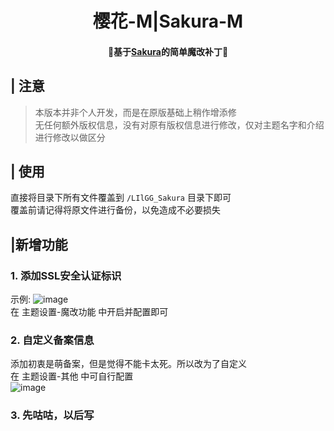 </p>
<h1 align="center">樱花-M|Sakura-M</h1>
<h4 align="center">🎀基于<a href="https://github.com/LIlGG/halo-theme-sakura" target="_blank">Sakura</a>的简单魔改补丁🎀</h4>
<p align="center">

## | 注意
> 本版本并非个人开发，而是在原版基础上稍作增添修<br/>
无任何额外版权信息，没有对原有版权信息进行修改，仅对主题名字和介绍进行修改以做区分

## | 使用
直接将目录下所有文件覆盖到 `/LIlGG_Sakura` 目录下即可
<br/>覆盖前请记得将原文件进行备份，以免造成不必要损失

## |新增功能
### 1. 添加SSL安全认证标识<br/>
示例:
![image](https://user-images.githubusercontent.com/97434905/204443579-d2653d54-88b3-48eb-b99b-81a933db1f50.png)
<br/>在 主题设置-魔改功能 中开启并配置即可
### 2. 自定义备案信息
添加初衷是萌备案，但是觉得不能卡太死。所以改为了自定义
<br/>在 主题设置-其他 中可自行配置<br/>
![image](https://user-images.githubusercontent.com/97434905/204443999-e753af30-c54d-4268-a53b-d1d7442a188c.png)
### 3. 先咕咕，以后写
